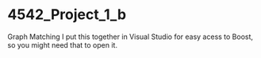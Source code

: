 # 4542_Project_1_b
Graph Matching
I put this together in Visual Studio for easy acess to Boost, so you might need that to open it.
